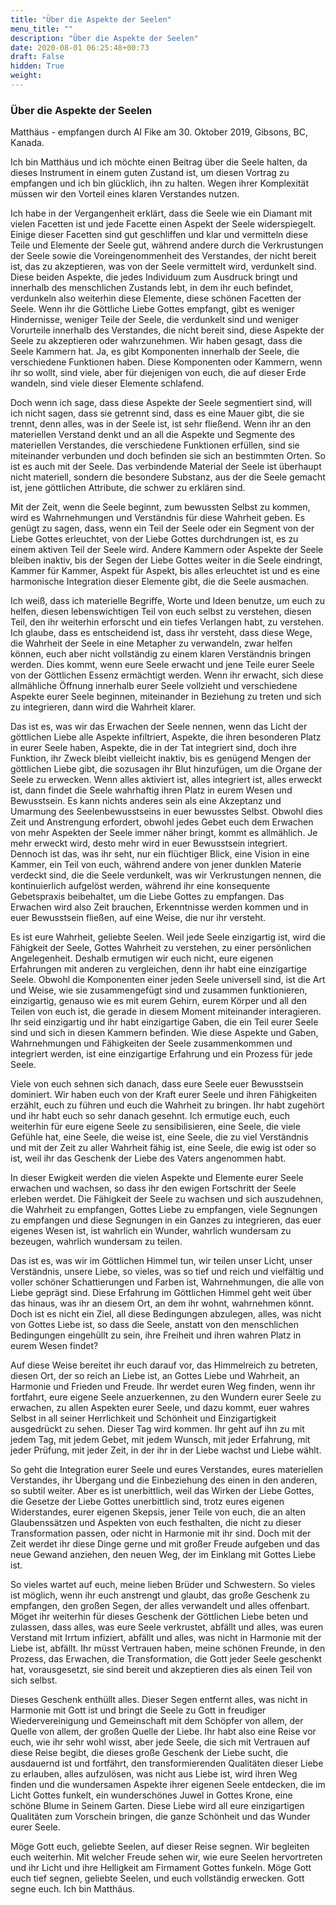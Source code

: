 ```yaml
---
title: "Über die Aspekte der Seelen"
menu_title: ""
description: "Über die Aspekte der Seelen"
date: 2020-08-01 06:25:48+00:73
draft: False
hidden: True
weight:
---
```

### Über die Aspekte der Seelen

Matthäus - empfangen durch Al Fike am 30. Oktober 2019, Gibsons, BC, Kanada.

Ich bin Matthäus und ich möchte einen Beitrag über die Seele halten, da dieses Instrument in einem guten Zustand ist, um diesen Vortrag zu empfangen und ich bin glücklich, ihn zu halten. Wegen ihrer Komplexität müssen wir den Vorteil eines klaren Verstandes nutzen.

Ich habe in der Vergangenheit erklärt, dass die Seele wie ein Diamant mit vielen Facetten ist und jede Facette einen Aspekt der Seele widerspiegelt. Einige dieser Facetten sind gut geschliffen und klar und vermitteln diese Teile und Elemente der Seele gut, während andere durch die Verkrustungen der Seele sowie die Voreingenommenheit des Verstandes, der nicht bereit ist, das zu akzeptieren, was von der Seele vermittelt wird, verdunkelt sind. Diese beiden Aspekte, die jedes Individuum zum Ausdruck bringt und innerhalb des menschlichen Zustands lebt, in dem ihr euch befindet, verdunkeln also weiterhin diese Elemente, diese schönen Facetten der Seele. Wenn ihr die Göttliche Liebe Gottes empfangt, gibt es weniger Hindernisse, weniger Teile der Seele, die verdunkelt sind und weniger Vorurteile innerhalb des Verstandes, die nicht bereit sind, diese Aspekte der Seele zu akzeptieren oder wahrzunehmen. Wir haben gesagt, dass die Seele Kammern hat. Ja, es gibt Komponenten innerhalb der Seele, die verschiedene Funktionen haben. Diese Komponenten oder Kammern, wenn ihr so wollt, sind viele, aber für diejenigen von euch, die auf dieser Erde wandeln, sind viele dieser Elemente schlafend.   

Doch wenn ich sage, dass diese Aspekte der Seele segmentiert sind, will ich nicht sagen, dass sie getrennt sind, dass es eine Mauer gibt, die sie trennt, denn alles, was in der Seele ist, ist sehr fließend. Wenn ihr an den materiellen Verstand denkt und an all die Aspekte und Segmente des materiellen Verstandes, die verschiedene Funktionen erfüllen, sind sie miteinander verbunden und doch befinden sie sich an bestimmten Orten. So ist es auch mit der Seele. Das verbindende Material der Seele ist überhaupt nicht materiell, sondern die besondere Substanz, aus der die Seele gemacht ist, jene göttlichen Attribute, die schwer zu erklären sind.   

Mit der Zeit, wenn die Seele beginnt, zum bewussten Selbst zu kommen, wird es Wahrnehmungen und Verständnis für diese Wahrheit geben. Es genügt zu sagen, dass, wenn ein Teil der Seele oder ein Segment von der Liebe Gottes erleuchtet, von der Liebe Gottes durchdrungen ist, es zu einem aktiven Teil der Seele wird. Andere Kammern oder Aspekte der Seele bleiben inaktiv, bis der Segen der Liebe Gottes weiter in die Seele eindringt, Kammer für Kammer, Aspekt für Aspekt, bis alles erleuchtet ist und es eine harmonische Integration dieser Elemente gibt, die die Seele ausmachen.   

Ich weiß, dass ich materielle Begriffe, Worte und Ideen benutze, um euch zu helfen, diesen lebenswichtigen Teil von euch selbst zu verstehen, diesen Teil, den ihr weiterhin erforscht und ein tiefes Verlangen habt, zu verstehen. Ich glaube, dass es entscheidend ist, dass ihr versteht, dass diese Wege, die Wahrheit der Seele in eine Metapher zu verwandeln, zwar helfen können, euch aber nicht vollständig zu einem klaren Verständnis bringen werden. Dies kommt, wenn eure Seele erwacht und jene Teile eurer Seele von der Göttlichen Essenz ermächtigt werden. Wenn ihr erwacht, sich diese allmähliche Öffnung innerhalb eurer Seele vollzieht und verschiedene Aspekte eurer Seele beginnen, miteinander in Beziehung zu treten und sich zu integrieren, dann wird die Wahrheit klarer.

Das ist es, was wir das Erwachen der Seele nennen, wenn das Licht der göttlichen Liebe alle Aspekte infiltriert, Aspekte, die ihren besonderen Platz in eurer Seele haben, Aspekte, die in der Tat integriert sind, doch ihre Funktion, ihr Zweck bleibt vielleicht inaktiv, bis es genügend Mengen der göttlichen Liebe gibt, die sozusagen ihr Blut hinzufügen, um die Organe der Seele zu erwecken. Wenn alles aktiviert ist, alles integriert ist, alles erweckt ist, dann findet die Seele wahrhaftig ihren Platz in eurem Wesen und Bewusstsein. Es kann nichts anderes sein als eine Akzeptanz und Umarmung des Seelenbewusstseins in euer bewusstes Selbst. Obwohl dies Zeit und Anstrengung erfordert, obwohl jedes Gebet euch dem Erwachen von mehr Aspekten der Seele immer näher bringt, kommt es allmählich. Je mehr erweckt wird, desto mehr wird in euer Bewusstsein integriert. Dennoch ist das, was ihr seht, nur ein flüchtiger Blick, eine Vision in eine Kammer, ein Teil von euch, während andere von jener dunklen Materie verdeckt sind, die die Seele verdunkelt, was wir Verkrustungen nennen, die kontinuierlich aufgelöst werden, während ihr eine konsequente Gebetspraxis beibehaltet, um die Liebe Gottes zu empfangen. Das Erwachen wird also Zeit brauchen, Erkenntnisse werden kommen und in euer Bewusstsein fließen, auf eine Weise, die nur ihr versteht.

Es ist eure Wahrheit, geliebte Seelen. Weil jede Seele einzigartig ist, wird die Fähigkeit der Seele, Gottes Wahrheit zu verstehen, zu einer persönlichen Angelegenheit. Deshalb ermutigen wir euch nicht, eure eigenen Erfahrungen mit anderen zu vergleichen, denn ihr habt eine einzigartige Seele. Obwohl die Komponenten einer jeden Seele universell sind, ist die Art und Weise, wie sie zusammengefügt sind und zusammen funktionieren, einzigartig, genauso wie es mit eurem Gehirn, eurem Körper und all den Teilen von euch ist, die gerade in diesem Moment miteinander interagieren. Ihr seid einzigartig und ihr habt einzigartige Gaben, die ein Teil eurer Seele sind und sich in diesen Kammern befinden. Wie diese Aspekte und Gaben, Wahrnehmungen und Fähigkeiten der Seele zusammenkommen und integriert werden, ist eine einzigartige Erfahrung und ein Prozess für jede Seele.   

Viele von euch sehnen sich danach, dass eure Seele euer Bewusstsein dominiert. Wir haben euch von der Kraft eurer Seele und ihren Fähigkeiten erzählt, euch zu führen und euch die Wahrheit zu bringen. Ihr habt zugehört und ihr habt euch so sehr danach gesehnt. Ich ermutige euch, euch weiterhin für eure eigene Seele zu sensibilisieren, eine Seele, die viele Gefühle hat, eine Seele, die weise ist, eine Seele, die zu viel Verständnis und mit der Zeit zu aller Wahrheit fähig ist, eine Seele, die ewig ist oder so ist, weil ihr das Geschenk der Liebe des Vaters angenommen habt.

In dieser Ewigkeit werden die vielen Aspekte und Elemente eurer Seele erwachen und wachsen, so dass ihr den ewigen Fortschritt der Seele erleben werdet. Die Fähigkeit der Seele zu wachsen und sich auszudehnen, die Wahrheit zu empfangen, Gottes Liebe zu empfangen, viele Segnungen zu empfangen und diese Segnungen in ein Ganzes zu integrieren, das euer eigenes Wesen ist, ist wahrlich ein Wunder, wahrlich wundersam zu bezeugen, wahrlich wundersam zu teilen.  
 
Das ist es, was wir im Göttlichen Himmel tun, wir teilen unser Licht, unser Verständnis, unsere Liebe, so vieles, was so tief und reich und vielfältig und voller schöner Schattierungen und Farben ist, Wahrnehmungen, die alle von Liebe geprägt sind. Diese Erfahrung im Göttlichen Himmel geht weit über das hinaus, was ihr an diesem Ort, an dem ihr wohnt, wahrnehmen könnt. Doch ist es nicht ein Ziel, all diese Bedingungen abzulegen, alles, was nicht von Gottes Liebe ist, so dass die Seele, anstatt von den menschlichen Bedingungen eingehüllt zu sein, ihre Freiheit und ihren wahren Platz in eurem Wesen findet?   

Auf diese Weise bereitet ihr euch darauf vor, das Himmelreich zu betreten, diesen Ort, der so reich an Liebe ist, an Gottes Liebe und Wahrheit, an Harmonie und Frieden und Freude. Ihr werdet euren Weg finden, wenn ihr fortfahrt, eure eigene Seele anzuerkennen, zu den Wundern eurer Seele zu erwachen, zu allen Aspekten eurer Seele, und dazu kommt, euer wahres Selbst in all seiner Herrlichkeit und Schönheit und Einzigartigkeit ausgedrückt zu sehen. Dieser Tag wird kommen. Ihr geht auf ihn zu mit jedem Tag, mit jedem Gebet, mit jedem Wunsch, mit jeder Erfahrung, mit jeder Prüfung, mit jeder Zeit, in der ihr in der Liebe wachst und Liebe wählt.   

So geht die Integration eurer Seele und eures Verstandes, eures materiellen Verstandes, ihr Übergang und die Einbeziehung des einen in den anderen, so subtil weiter. Aber es ist unerbittlich, weil das Wirken der Liebe Gottes, die Gesetze der Liebe Gottes unerbittlich sind, trotz eures eigenen Widerstandes, eurer eigenen Skepsis, jener Teile von euch, die an alten Glaubenssätzen und Aspekten von euch festhalten, die nicht zu dieser Transformation passen, oder nicht in Harmonie mit ihr sind. Doch mit der Zeit werdet ihr diese Dinge gerne und mit großer Freude aufgeben und das neue Gewand anziehen, den neuen Weg, der im Einklang mit Gottes Liebe ist.   

So vieles wartet auf euch, meine lieben Brüder und Schwestern. So vieles ist möglich, wenn ihr euch anstrengt und glaubt, das große Geschenk zu empfangen, den großen Segen, der alles verwandelt und alles offenbart. Möget ihr weiterhin für dieses Geschenk der Göttlichen Liebe beten und zulassen, dass alles, was eure Seele verkrustet, abfällt und alles, was euren Verstand mit Irrtum infiziert, abfällt und alles, was nicht in Harmonie mit der Liebe ist, abfällt. Ihr müsst Vertrauen haben, meine schönen Freunde, in den Prozess, das Erwachen, die Transformation, die Gott jeder Seele geschenkt hat, vorausgesetzt, sie sind bereit und akzeptieren dies als einen Teil von sich selbst.   

Dieses Geschenk enthüllt alles. Dieser Segen entfernt alles, was nicht in Harmonie mit Gott ist und bringt die Seele zu Gott in freudiger Wiedervereinigung und Gemeinschaft mit dem Schöpfer von allem, der Quelle von allem, der großen Quelle der Liebe. Ihr habt also eine Reise vor euch, wie ihr sehr wohl wisst, aber jede Seele, die sich mit Vertrauen auf diese Reise begibt, die dieses große Geschenk der Liebe sucht, die ausdauernd ist und fortfährt, den transformierenden Qualitäten dieser Liebe zu erlauben, alles aufzulösen, was nicht aus Liebe ist, wird ihren Weg finden und die wundersamen Aspekte ihrer eigenen Seele entdecken, die im Licht Gottes funkelt, ein wunderschönes Juwel in Gottes Krone, eine schöne Blume in Seinem Garten. Diese Liebe wird all eure einzigartigen Qualitäten zum Vorschein bringen, die ganze Schönheit und das Wunder eurer Seele.  

Möge Gott euch, geliebte Seelen, auf dieser Reise segnen. Wir begleiten euch weiterhin. Mit welcher Freude sehen wir, wie eure Seelen hervortreten und ihr Licht und ihre Helligkeit am Firmament Gottes funkeln. Möge Gott euch tief segnen, geliebte Seelen, und euch vollständig erwecken. Gott segne euch. Ich bin Matthäus.
